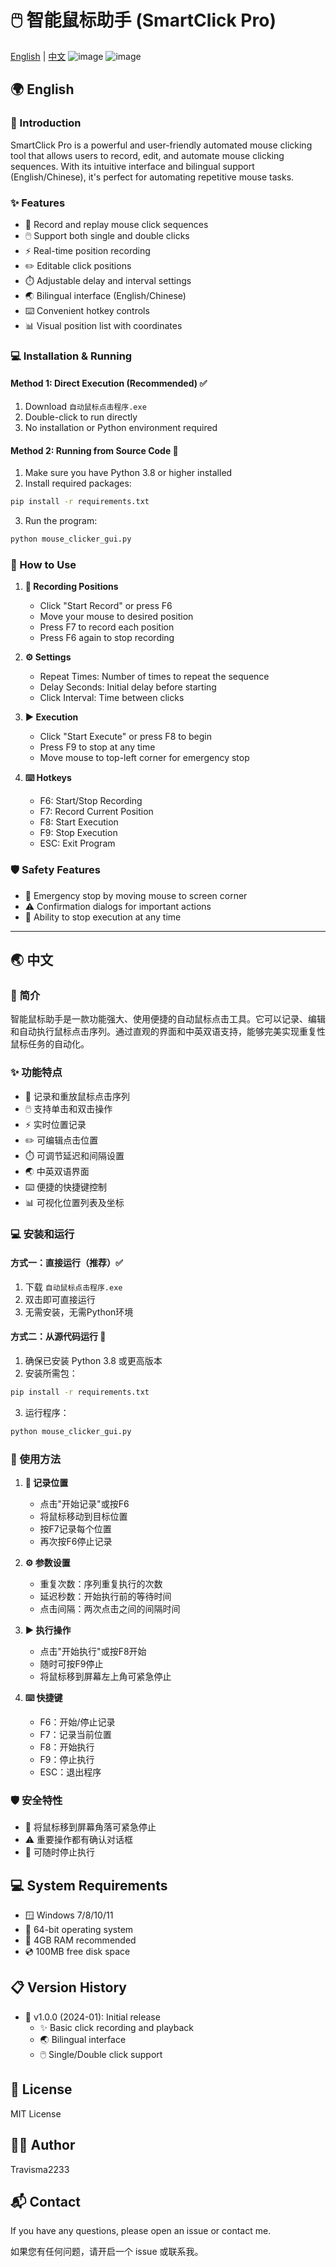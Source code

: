 # 🖱️ 智能鼠标助手 (SmartClick Pro)

[English](#english) | [中文](#中文)
![image](https://github.com/user-attachments/assets/65b5ba88-3d85-49a5-96aa-c4bb83abdc6f)
![image](https://github.com/user-attachments/assets/a82c3a97-70cb-46f9-9e25-8e1bd0d76c8b)



## 🌍 English

### 🎯 Introduction
SmartClick Pro is a powerful and user-friendly automated mouse clicking tool that allows users to record, edit, and automate mouse clicking sequences. With its intuitive interface and bilingual support (English/Chinese), it's perfect for automating repetitive mouse tasks.

### ✨ Features
- 📝 Record and replay mouse click sequences
- 🖱️ Support both single and double clicks
- ⚡ Real-time position recording
- ✏️ Editable click positions
- ⏱️ Adjustable delay and interval settings
- 🌏 Bilingual interface (English/Chinese)
- ⌨️ Convenient hotkey controls
- 📊 Visual position list with coordinates

### 💻 Installation & Running
#### Method 1: Direct Execution (Recommended) ✅
1. Download `自动鼠标点击程序.exe`
2. Double-click to run directly
3. No installation or Python environment required

#### Method 2: Running from Source Code 🔧
1. Make sure you have Python 3.8 or higher installed
2. Install required packages:
```bash
pip install -r requirements.txt
```
3. Run the program:
```bash
python mouse_clicker_gui.py
```

### 📖 How to Use
1. **🎥 Recording Positions**
   - Click "Start Record" or press F6
   - Move your mouse to desired position
   - Press F7 to record each position
   - Press F6 again to stop recording

2. **⚙️ Settings**
   - Repeat Times: Number of times to repeat the sequence
   - Delay Seconds: Initial delay before starting
   - Click Interval: Time between clicks

3. **▶️ Execution**
   - Click "Start Execute" or press F8 to begin
   - Press F9 to stop at any time
   - Move mouse to top-left corner for emergency stop

4. **⌨️ Hotkeys**
   - F6: Start/Stop Recording
   - F7: Record Current Position
   - F8: Start Execution
   - F9: Stop Execution
   - ESC: Exit Program

### 🛡️ Safety Features
- 🚫 Emergency stop by moving mouse to screen corner
- ⚠️ Confirmation dialogs for important actions
- 🛑 Ability to stop execution at any time

---

## 🌏 中文

### 🎯 简介
智能鼠标助手是一款功能强大、使用便捷的自动鼠标点击工具。它可以记录、编辑和自动执行鼠标点击序列。通过直观的界面和中英双语支持，能够完美实现重复性鼠标任务的自动化。

### ✨ 功能特点
- 📝 记录和重放鼠标点击序列
- 🖱️ 支持单击和双击操作
- ⚡ 实时位置记录
- ✏️ 可编辑点击位置
- ⏱️ 可调节延迟和间隔设置
- 🌏 中英双语界面
- ⌨️ 便捷的快捷键控制
- 📊 可视化位置列表及坐标

### 💻 安装和运行
#### 方式一：直接运行（推荐）✅
1. 下载 `自动鼠标点击程序.exe`
2. 双击即可直接运行
3. 无需安装，无需Python环境

#### 方式二：从源代码运行 🔧
1. 确保已安装 Python 3.8 或更高版本
2. 安装所需包：
```bash
pip install -r requirements.txt
```
3. 运行程序：
```bash
python mouse_clicker_gui.py
```

### 📖 使用方法
1. **🎥 记录位置**
   - 点击"开始记录"或按F6
   - 将鼠标移动到目标位置
   - 按F7记录每个位置
   - 再次按F6停止记录

2. **⚙️ 参数设置**
   - 重复次数：序列重复执行的次数
   - 延迟秒数：开始执行前的等待时间
   - 点击间隔：两次点击之间的间隔时间

3. **▶️ 执行操作**
   - 点击"开始执行"或按F8开始
   - 随时可按F9停止
   - 将鼠标移到屏幕左上角可紧急停止

4. **⌨️ 快捷键**
   - F6：开始/停止记录
   - F7：记录当前位置
   - F8：开始执行
   - F9：停止执行
   - ESC：退出程序

### 🛡️ 安全特性
- 🚫 将鼠标移到屏幕角落可紧急停止
- ⚠️ 重要操作都有确认对话框
- 🛑 可随时停止执行

## 💻 System Requirements
- 🪟 Windows 7/8/10/11
- 💾 64-bit operating system
- 🧮 4GB RAM recommended
- 💿 100MB free disk space

## 📋 Version History
- 🎉 v1.0.0 (2024-01): Initial release
  - ✨ Basic click recording and playback
  - 🌏 Bilingual interface
  - 🖱️ Single/Double click support

## 📜 License
MIT License

## 👨‍💻 Author
Travisma2233

## 📬 Contact
If you have any questions, please open an issue or contact me.

如果您有任何问题，请开启一个 issue 或联系我。
